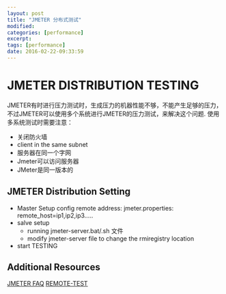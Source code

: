 ```yaml
---
layout: post
title: "JMETER 分布式测试"
modified:
categories: [performance]
excerpt:
tags: [performance]
date: 2016-02-22-09:33:59
---
```


# JMETER DISTRIBUTION TESTING

JMETER有时进行压力测试时，生成压力的机器性能不够，不能产生足够的压力，不过JMETER可以使用多个系统进行JMETER的压力测试，来解决这个问题. 使用多系统测试时需要注意：

- 关闭防火墙
- client in the same subnet
- 服务器在同一个字网
- Jmeter可以访问服务器
- JMeter是同一版本的

## JMETER Distribution Setting

- Master Setup
  config remote address:
  jmeter.properties: remote_host=ip1,ip2,ip3.....
- salve setup
  - running jmeter-server.bat/.sh 文件
  - modify jmeter-server file to change the rmiregistry location
- start TESTING

## Additional Resources

[JMETER FAQ](http://wiki.apache.org/jmeter/JMeterFAQ#How_to_do_remote_testing_the_.27proper_way.27.3F) [REMOTE-TEST](http://jmeter.apache.org/usermanual/remote-test.html)
